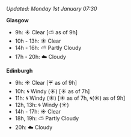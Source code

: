 *Updated: Monday 1st January 07:30*

**Glasgow**

* 9h: :sunny: Clear [:partly_sunny: as of 9h]
* 10h - 13h: :sunny: Clear
* 14h - 16h: :partly_sunny: Partly Cloudy
* 17h - 20h: :cloud: Cloudy

**Edinburgh**

* 9h: :sunny: Clear [:umbrella: as of 9h]
* 10h: :cyclone: Windy (:sunny:) [:sunny: as of 7h]
* 11h: :cyclone: Windy (:sunny:) [:sunny: as of 7h, :cyclone:(:sunny:) as of 9h]
* 12h, 13h: :cyclone: Windy (:sunny:)
* 14h - 17h: :sunny: Clear
* 18h, 19h: :partly_sunny: Partly Cloudy
* 20h: :cloud: Cloudy
